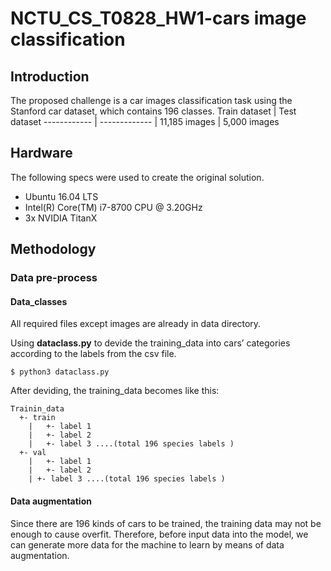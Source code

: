 # NCTU_CS_T0828_HW1-cars image classification
## Introduction
The proposed challenge is a car images classification task using the Stanford car dataset, which contains 196 classes.
Train dataset | Test dataset
------------ | ------------- |
11,185 images | 5,000 images
## Hardware
The following specs were used to create the original solution.
- Ubuntu 16.04 LTS
- Intel(R) Core(TM) i7-8700 CPU @ 3.20GHz
- 3x NVIDIA TitanX
## Methodology
### Data pre-process
#### Data_classes
All required files except images are already in data directory.

Using **dataclass.py** to devide the training_data into cars’ categories according to the labels from the csv file.
```
$ python3 dataclass.py
```
After deviding, the training_data becomes like this:
```
Trainin_data
  +- train
    |	+- label 1
    |	+- label 2
    | 	+- label 3 ....(total 196 species labels )
  +- val
    |	+- label 1
    |	+- label 2
    | +- label 3 ....(total 196 species labels )
```
#### Data augmentation
Since there are 196 kinds of cars to be trained, the training data may not be enough to cause overfit. Therefore, before input data into the model, we can generate more data for the machine to learn by means of data augmentation. 
